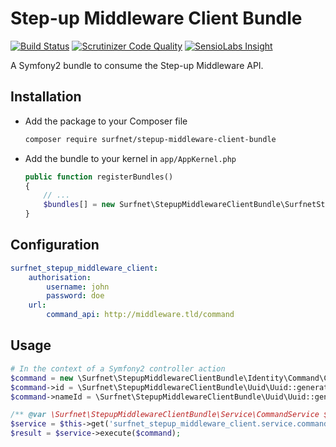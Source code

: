 # Step-up Middleware Client Bundle
[![Build Status](https://travis-ci.org/SURFnet/Stepup-Middleware-clientbundle.svg)](https://travis-ci.org/SURFnet/Stepup-Middleware-clientbundle) [![Scrutinizer Code Quality](https://scrutinizer-ci.com/g/SURFnet/Stepup-Middleware-clientbundle/badges/quality-score.png?b=develop)](https://scrutinizer-ci.com/g/SURFnet/Stepup-Middleware-clientbundle/?branch=develop) [![SensioLabs Insight](https://insight.sensiolabs.com/projects/TODO/mini.png)](https://insight.sensiolabs.com/projects/TODO)

A Symfony2 bundle to consume the Step-up Middleware API.

## Installation

 * Add the package to your Composer file
    ```sh
    composer require surfnet/stepup-middleware-client-bundle
    ```

 * Add the bundle to your kernel in `app/AppKernel.php`
    ```php
    public function registerBundles()
    {
        // ...
        $bundles[] = new Surfnet\StepupMiddlewareClientBundle\SurfnetStepupMiddlewareClientBundle;
    }
    ```

## Configuration

```yaml
surfnet_stepup_middleware_client:
    authorisation:
        username: john
        password: doe
    url:
        command_api: http://middleware.tld/command
```

## Usage

```php
# In the context of a Symfony2 controller action
$command = new \Surfnet\StepupMiddlewareClientBundle\Identity\Command\CreateIdentityCommand();
$command->id = \Surfnet\StepupMiddlewareClientBundle\Uuid\Uuid::generate();
$command->nameId = \Surfnet\StepupMiddlewareClientBundle\Uuid\Uuid::generate();

/** @var \Surfnet\StepupMiddlewareClientBundle\Service\CommandService $service */
$service = $this->get('surfnet_stepup_middleware_client.service.command');
$result = $service->execute($command);
```
